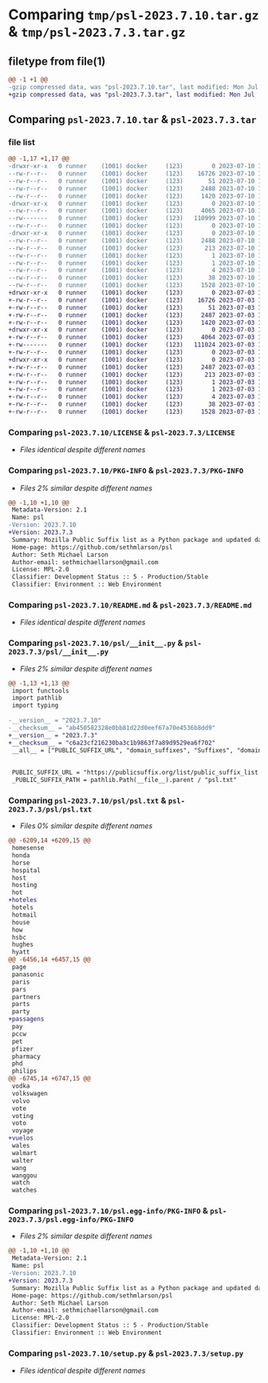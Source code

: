 # Comparing `tmp/psl-2023.7.10.tar.gz` & `tmp/psl-2023.7.3.tar.gz`

## filetype from file(1)

```diff
@@ -1 +1 @@
-gzip compressed data, was "psl-2023.7.10.tar", last modified: Mon Jul 10 13:09:12 2023, max compression
+gzip compressed data, was "psl-2023.7.3.tar", last modified: Mon Jul  3 13:09:44 2023, max compression
```

## Comparing `psl-2023.7.10.tar` & `psl-2023.7.3.tar`

### file list

```diff
@@ -1,17 +1,17 @@
-drwxr-xr-x   0 runner    (1001) docker     (123)        0 2023-07-10 13:09:12.692476 psl-2023.7.10/
--rw-r--r--   0 runner    (1001) docker     (123)    16726 2023-07-10 13:08:37.000000 psl-2023.7.10/LICENSE
--rw-r--r--   0 runner    (1001) docker     (123)       51 2023-07-10 13:08:37.000000 psl-2023.7.10/MANIFEST.in
--rw-r--r--   0 runner    (1001) docker     (123)     2488 2023-07-10 13:09:12.692476 psl-2023.7.10/PKG-INFO
--rw-r--r--   0 runner    (1001) docker     (123)     1420 2023-07-10 13:08:37.000000 psl-2023.7.10/README.md
-drwxr-xr-x   0 runner    (1001) docker     (123)        0 2023-07-10 13:09:12.692476 psl-2023.7.10/psl/
--rw-r--r--   0 runner    (1001) docker     (123)     4065 2023-07-10 13:08:47.000000 psl-2023.7.10/psl/__init__.py
--rw-------   0 runner    (1001) docker     (123)   110999 2023-07-10 13:08:47.000000 psl-2023.7.10/psl/psl.txt
--rw-r--r--   0 runner    (1001) docker     (123)        0 2023-07-10 13:08:37.000000 psl-2023.7.10/psl/py.typed
-drwxr-xr-x   0 runner    (1001) docker     (123)        0 2023-07-10 13:09:12.692476 psl-2023.7.10/psl.egg-info/
--rw-r--r--   0 runner    (1001) docker     (123)     2488 2023-07-10 13:09:12.000000 psl-2023.7.10/psl.egg-info/PKG-INFO
--rw-r--r--   0 runner    (1001) docker     (123)      213 2023-07-10 13:09:12.000000 psl-2023.7.10/psl.egg-info/SOURCES.txt
--rw-r--r--   0 runner    (1001) docker     (123)        1 2023-07-10 13:09:12.000000 psl-2023.7.10/psl.egg-info/dependency_links.txt
--rw-r--r--   0 runner    (1001) docker     (123)        1 2023-07-10 13:09:00.000000 psl-2023.7.10/psl.egg-info/not-zip-safe
--rw-r--r--   0 runner    (1001) docker     (123)        4 2023-07-10 13:09:12.000000 psl-2023.7.10/psl.egg-info/top_level.txt
--rw-r--r--   0 runner    (1001) docker     (123)       38 2023-07-10 13:09:12.692476 psl-2023.7.10/setup.cfg
--rw-r--r--   0 runner    (1001) docker     (123)     1528 2023-07-10 13:08:37.000000 psl-2023.7.10/setup.py
+drwxr-xr-x   0 runner    (1001) docker     (123)        0 2023-07-03 13:09:44.307404 psl-2023.7.3/
+-rw-r--r--   0 runner    (1001) docker     (123)    16726 2023-07-03 13:09:02.000000 psl-2023.7.3/LICENSE
+-rw-r--r--   0 runner    (1001) docker     (123)       51 2023-07-03 13:09:02.000000 psl-2023.7.3/MANIFEST.in
+-rw-r--r--   0 runner    (1001) docker     (123)     2487 2023-07-03 13:09:44.307404 psl-2023.7.3/PKG-INFO
+-rw-r--r--   0 runner    (1001) docker     (123)     1420 2023-07-03 13:09:02.000000 psl-2023.7.3/README.md
+drwxr-xr-x   0 runner    (1001) docker     (123)        0 2023-07-03 13:09:44.303404 psl-2023.7.3/psl/
+-rw-r--r--   0 runner    (1001) docker     (123)     4064 2023-07-03 13:09:14.000000 psl-2023.7.3/psl/__init__.py
+-rw-------   0 runner    (1001) docker     (123)   111024 2023-07-03 13:09:14.000000 psl-2023.7.3/psl/psl.txt
+-rw-r--r--   0 runner    (1001) docker     (123)        0 2023-07-03 13:09:02.000000 psl-2023.7.3/psl/py.typed
+drwxr-xr-x   0 runner    (1001) docker     (123)        0 2023-07-03 13:09:44.307404 psl-2023.7.3/psl.egg-info/
+-rw-r--r--   0 runner    (1001) docker     (123)     2487 2023-07-03 13:09:44.000000 psl-2023.7.3/psl.egg-info/PKG-INFO
+-rw-r--r--   0 runner    (1001) docker     (123)      213 2023-07-03 13:09:44.000000 psl-2023.7.3/psl.egg-info/SOURCES.txt
+-rw-r--r--   0 runner    (1001) docker     (123)        1 2023-07-03 13:09:44.000000 psl-2023.7.3/psl.egg-info/dependency_links.txt
+-rw-r--r--   0 runner    (1001) docker     (123)        1 2023-07-03 13:09:30.000000 psl-2023.7.3/psl.egg-info/not-zip-safe
+-rw-r--r--   0 runner    (1001) docker     (123)        4 2023-07-03 13:09:44.000000 psl-2023.7.3/psl.egg-info/top_level.txt
+-rw-r--r--   0 runner    (1001) docker     (123)       38 2023-07-03 13:09:44.307404 psl-2023.7.3/setup.cfg
+-rw-r--r--   0 runner    (1001) docker     (123)     1528 2023-07-03 13:09:02.000000 psl-2023.7.3/setup.py
```

### Comparing `psl-2023.7.10/LICENSE` & `psl-2023.7.3/LICENSE`

 * *Files identical despite different names*

### Comparing `psl-2023.7.10/PKG-INFO` & `psl-2023.7.3/PKG-INFO`

 * *Files 2% similar despite different names*

```diff
@@ -1,10 +1,10 @@
 Metadata-Version: 2.1
 Name: psl
-Version: 2023.7.10
+Version: 2023.7.3
 Summary: Mozilla Public Suffix list as a Python package and updated daily
 Home-page: https://github.com/sethmlarson/psl
 Author: Seth Michael Larson
 Author-email: sethmichaellarson@gmail.com
 License: MPL-2.0
 Classifier: Development Status :: 5 - Production/Stable
 Classifier: Environment :: Web Environment
```

### Comparing `psl-2023.7.10/README.md` & `psl-2023.7.3/README.md`

 * *Files identical despite different names*

### Comparing `psl-2023.7.10/psl/__init__.py` & `psl-2023.7.3/psl/__init__.py`

 * *Files 2% similar despite different names*

```diff
@@ -1,13 +1,13 @@
 import functools
 import pathlib
 import typing
 
-__version__ = "2023.7.10"
-__checksum__ = "ab450582328e0bb81d22d0eef67a70e4536b8dd9"
+__version__ = "2023.7.3"
+__checksum__ = "c6a23cf216230ba3c1b9863f7a89d9529ea6f702"
 __all__ = ["PUBLIC_SUFFIX_URL", "domain_suffixes", "Suffixes", "domain_can_set_cookie"]
 
 
 PUBLIC_SUFFIX_URL = "https://publicsuffix.org/list/public_suffix_list.dat"
 _PUBLIC_SUFFIX_PATH = pathlib.Path(__file__).parent / "psl.txt"
```

### Comparing `psl-2023.7.10/psl/psl.txt` & `psl-2023.7.3/psl/psl.txt`

 * *Files 0% similar despite different names*

```diff
@@ -6209,14 +6209,15 @@
 homesense
 honda
 horse
 hospital
 host
 hosting
 hot
+hoteles
 hotels
 hotmail
 house
 how
 hsbc
 hughes
 hyatt
@@ -6456,14 +6457,15 @@
 page
 panasonic
 paris
 pars
 partners
 parts
 party
+passagens
 pay
 pccw
 pet
 pfizer
 pharmacy
 phd
 philips
@@ -6745,14 +6747,15 @@
 vodka
 volkswagen
 volvo
 vote
 voting
 voto
 voyage
+vuelos
 wales
 walmart
 walter
 wang
 wanggou
 watch
 watches
```

### Comparing `psl-2023.7.10/psl.egg-info/PKG-INFO` & `psl-2023.7.3/psl.egg-info/PKG-INFO`

 * *Files 2% similar despite different names*

```diff
@@ -1,10 +1,10 @@
 Metadata-Version: 2.1
 Name: psl
-Version: 2023.7.10
+Version: 2023.7.3
 Summary: Mozilla Public Suffix list as a Python package and updated daily
 Home-page: https://github.com/sethmlarson/psl
 Author: Seth Michael Larson
 Author-email: sethmichaellarson@gmail.com
 License: MPL-2.0
 Classifier: Development Status :: 5 - Production/Stable
 Classifier: Environment :: Web Environment
```

### Comparing `psl-2023.7.10/setup.py` & `psl-2023.7.3/setup.py`

 * *Files identical despite different names*

